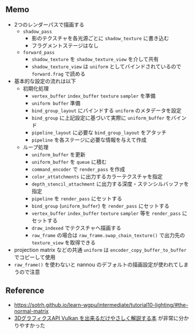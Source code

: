 
## Memo

- 2つのレンダーパスで描画する
  - `shadow_pass`
    - 影のテクスチャを各光源ごとに `shadow_texture` に書き込む
    - フラグメントステージはなし
  - `forward_pass`
    - `shadow_texture` を `shadow_texture_view` を介して共有
    - `shadow_texture_view` は `uniform` としてバインドされているので `forward.frag` で読める
- 基本的な設定の流れは以下
  - 初期化処理
    - `vertex_buffer` `index_buffer` `texture` `sampler` を準備
    - `uniform buffer` 準備
    - `bind_group_layout` にバインドする `uniform` のメタデータを設定
    - `bind_group` に上記設定に基づいて実際に `uniform_buffer` をバインド
    - `pipeline_layout` に必要な `bind_group_layout` をアタッチ
    - `pipeline` を各ステージに必要な情報を与えて作成
  - ループ処理
    - `uniform_buffer` を更新
    - `uniform_buffer` を `queue` に積む
    - `command_encoder` で `render_pass` を作成
    - `color_attatchments` に出力するカラーテクスチャを指定
    - `depth_stencil_attachment` に出力する深度・ステンシルバッファを指定
    - `pipeline` を `render_pass` にセットする
    - `bind_group` (`uniform_buffer`) を `render_pass` にセットする
    - `vertex_buffer` `index_buffer` `texture` `sampler` 等を `render_pass` にセットする
    - `draw_indexed` でテクスチャへ描画する
    - `raw_frame` の場合は `raw_frame.swap_chain_texture()` で出力先の `texture_view` を取得できる
- projection matrix などの共通 `uniform` は `encoder_copy_buffer_to_buffer` でコピーして使用
- `raw_frame()` を使わないと nannou のデフォルトの描画設定が使われてしまうので注意


## Reference

- https://sotrh.github.io/learn-wgpu/intermediate/tutorial10-lighting/#the-normal-matrix
- [3DグラフィクスAPI Vulkan を出来るだけやさしく解説する本](https://techbookfest.org/product/5078992340123648?productVariantID=6740057192923136) が非常に分かりやすかった
